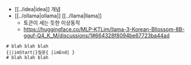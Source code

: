 - [[../idea|idea]] 개념
- [[../ollama|ollama]] [[../llama|llama]]
  - 토큰이 세는 듯한 이상동작
  + https://huggingface.co/MLP-KTLim/llama-3-Korean-Bllossom-8B-gguf-Q4_K_M/discussions/1#664328f8094be67723ba44ad
```
# blah blah blah 
{||imStart|}질문{ |imEnd| }
# blah blah blah 
```
